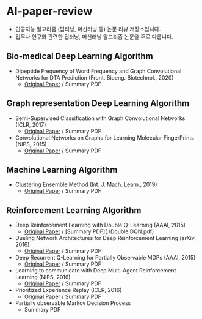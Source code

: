 # AI-paper-review

* 인공지능 알고리즘 (딥러닝, 머신러닝 등) 논문 리뷰 저장소입니다.
* 업무나 연구와 관련한 딥러닝, 머신러닝 알고리즘 논문을 주로 다룹니다.

## Bio-medical Deep Learning Algorithm
* Dipeptide Frequency of Word Frequency and Graph Convolutional Networks for DTA Prediction (Front. Bioeng. Biotechnol., 2020)
  * [Original Paper](https://www.frontiersin.org/articles/10.3389/fbioe.2020.00267/full) / Summary PDF
## Graph representation Deep Learning Algorithm
* Semi-Supervised Classification with Graph Convolutional Networks (ICLR, 2017)
  * [Original Paper](https://openreview.net/pdf?id=SJU4ayYgl) / Summary PDF
* Convolutional Networks on Graphs for Learning Molecular FingerPrints (NIPS, 2015)
  * [Original Paper](https://papers.nips.cc/paper/2015/file/f9be311e65d81a9ad8150a60844bb94c-Paper.pdf) / Summary PDF
## Machine Learning Algorithm
* Clustering Ensemble Method (Int. J. Mach. Learn., 2019)
  * [Original Paper](https://link.springer.com/article/10.1007/s13042-017-0756-7) / Summary PDF


## Reinforcement Learning Algorithm
* Deep Reinforcement Learning with Double Q-Learning (AAAI, 2015)
  * [Original Paper](https://arxiv.org/pdf/1509.06461.pdf) / [Summary PDF](./Double DQN.pdf)
* Dueling Network Architectures for Deep Reinforcement Learning (arXiv, 2016)
  * [Original Paper](https://arxiv.org/pdf/1511.06581.pdf) / Summary PDF
* Deep Recurrent Q-Learning for Partially Observable MDPs (AAAI, 2015)
  * [Original Paper](https://www.aaai.org/ocs/index.php/FSS/FSS15/paper/viewFile/11673/11503) / Summary PDF
* Learning to communicate with Deep Multi-Agent Reinforcement Learning (NIPS, 2016)
  * [Original Paper](https://papers.nips.cc/paper/2016/file/c7635bfd99248a2cdef8249ef7bfbef4-Paper.pdf) / Summary PDF
* Prioritized Experience Replay (ICLR, 2016)
  * [Original Paper](https://arxiv.org/pdf/1511.05952.pdf) / Summary PDF
* Partially observable Markov Decision Process
  * Summary PDF
